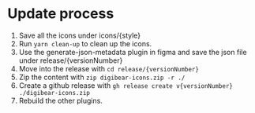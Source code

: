 # Update process

1. Save all the icons under icons/{style}
2. Run `yarn clean-up` to clean up the icons.
3. Use the generate-json-metadata plugin in figma and save the json file
under release/{versionNumber}
4. Move into the release with `cd release/{versionNumber}`
5. Zip the content with `zip digibear-icons.zip -r ./`
6. Create a github release with `gh release create v{versionNumber} ./digibear-icons.zip`
7. Rebuild the other plugins.